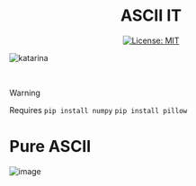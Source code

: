 <div align="center">
  
# ASCII IT
[![License: MIT](https://img.shields.io/badge/License-MIT-yellow.svg)](https://opensource.org/licenses/MIT)

</div>

![katarina](https://github.com/user-attachments/assets/bc8193c6-0dd9-48aa-adf5-871337021cc2)

<br>


> [!WARNING]  
> Requires `pip install numpy` `pip install pillow`

# Pure ASCII
![image](https://github.com/user-attachments/assets/e4906759-5dfd-43aa-a742-b05d2807156d)
